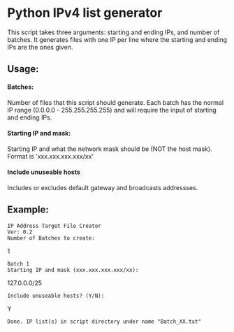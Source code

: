 # Python IPv4 list generator

This script takes three arguments: starting and ending IPs, and number of batches.
It generates files with one IP per line where the starting and ending IPs are the ones given.

## Usage:

#### Batches: 

Number of files that this script should generate. Each batch has the normal IP range (0.0.0.0 - 255.255.255.255)
and will require the input of starting and ending IPs.

#### Starting IP and mask:
Starting IP and what the network mask should be (NOT the host mask). 
Format is 'xxx.xxx.xxx.xxx/xx'

#### Include unuseable hosts
Includes or excludes default gateway and broadcasts addressses.
	
	
## Example:

	IP Address Target File Creator
	Ver: 0.2
	Number of Batches to create:

1

	Batch 1
	Starting IP and mask (xxx.xxx.xxx.xxx/xx): 

127.0.0.0/25

	Include unuseable hosts? (Y/N):

Y

	Done. IP list(s) in script directory under name "Batch_XX.txt"
